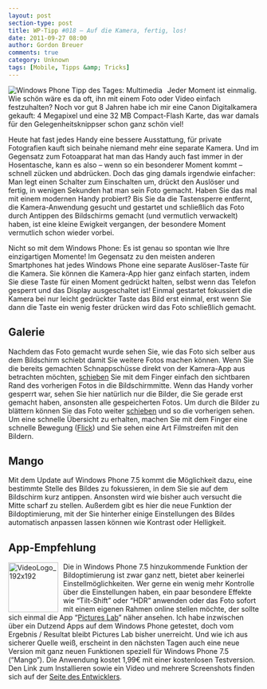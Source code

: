 ```yaml
---
layout: post
section-type: post
title: WP-Tipp #018 – Auf die Kamera, fertig, los!
date: 2011-09-27 08:00
author: Gordon Breuer
comments: true
category: Unknown
tags: [Mobile, Tipps &amp; Tricks]
---
```

<p><img style="margin: 0px 10px 0px 0px; display: inline; float: left" title="" alt="Windows Phone Tipp des Tages: Multimedia" align="left" src="http://anheledirwp.blob.core.windows.net/wordpress/2011/09/multimedia.png" /></p>  <p>Jeder Moment ist einmalig. Wie schön wäre es da oft, ihn mit einem Foto oder Video einfach festzuhalten? Noch vor gut 8 Jahren habe ich mir eine Canon Digitalkamera gekauft: 4 Megapixel und eine 32 MB Compact-Flash Karte, das war damals für den Gelegenheitsknippser schon ganz schön viel!</p>  <p>Heute hat fast jedes Handy eine bessere Ausstattung, für private Fotografien kauft sich beinahe niemand mehr eine separate Kamera. Und im Gegensatz zum Fotoapparat hat man das Handy auch fast immer in der Hosentasche, kann es also – wenn so ein besonderer Moment kommt – schnell zücken und abdrücken. Doch das ging damals irgendwie einfacher: Man legt einen Schalter zum Einschalten um, drückt den Auslöser und fertig, in wenigen Sekunden hat man sein Foto gemacht. Haben Sie das mal mit einem modernen Handy probiert? Bis Sie da die Tastensperre entfernt, die Kamera-Anwendung gesucht und gestartet und schließlich das Foto durch Antippen des Bildschirms gemacht (und vermutlich verwackelt) haben, ist eine kleine Ewigkeit vergangen, der besondere Moment vermutlich schon wieder vorbei.</p>  <p>Nicht so mit dem Windows Phone: Es ist genau so spontan wie Ihre einzigartigen Momente! Im Gegensatz zu den meisten anderen Smartphones hat jedes Windows Phone eine separate Auslöser-Taste für die Kamera. Sie können die Kamera-App hier ganz einfach starten, indem Sie diese Taste für einen Moment gedrückt halten, selbst wenn das Telefon gesperrt und das Display ausgeschaltet ist! Einmal gestartet fokussiert die Kamera bei nur leicht gedrückter Taste das Bild erst einmal, erst wenn Sie dann die Taste ein wenig fester drücken wird das Foto schließlich gemacht.</p>  <h2>Galerie</h2>  <p>Nachdem das Foto gemacht wurde sehen Sie, wie das Foto sich selber aus dem Bildschirm schiebt damit Sie weitere Fotos machen können. Wenn Sie die bereits gemachten Schnappschüsse direkt von der Kamera-App aus betrachten möchten, <a href="/post/2011/09/12/WP7-Tipp-007-%E2%80%93-Standard-Gesten.aspx">schieben</a> Sie mit dem Finger einfach den sichtbaren Rand des vorherigen Fotos in die Bildschirmmitte. Wenn das Handy vorher gesperrt war, sehen Sie hier natürlich nur die Bilder, die Sie gerade erst gemacht haben, ansonsten alle gespeicherten Fotos. Um durch die Bilder zu blättern können Sie das Foto weiter <a href="/post/2011/09/12/WP7-Tipp-007-%E2%80%93-Standard-Gesten.aspx">schieben</a> und so die vorherigen sehen. Um eine schnelle Übersicht zu erhalten, machen Sie mit dem Finger eine schnelle Bewegung (<a href="/post/2011/09/12/WP7-Tipp-007-%E2%80%93-Standard-Gesten.aspx">Flick</a>) und Sie sehen eine Art Filmstreifen mit den Bildern.</p>  <h2>Mango</h2>  <p>Mit dem Update auf Windows Phone 7.5 kommt die Möglichkeit dazu, eine bestimmte Stelle des Bildes zu fokussieren, in dem Sie sie auf dem Bildschirm kurz antippen. Ansonsten wird wie bisher auch versucht die Mitte scharf zu stellen. Außerdem gibt es hier die neue Funktion der Bildoptimierung, mit der Sie hinterher einige Einstellungen des Bildes automatisch anpassen lassen können wie Kontrast oder Helligkeit.</p>  <h2>App-Empfehlung</h2>  <p><a href="http://www.windowsphone.com/de-DE/apps/5db119bf-7ad5-df11-a844-00237de2db9e"><img style="background-image: none; border-bottom: 0px; border-left: 0px; margin: 0px 10px 0px 0px; padding-left: 0px; padding-right: 0px; display: inline; float: left; border-top: 0px; border-right: 0px; padding-top: 0px" title="VideoLogo_192x192" border="0" alt="VideoLogo_192x192" align="left" src="http://anheledirwp.blob.core.windows.net/wordpress/2011/09/VideoLogo_192x192.png" width="100" height="100" /></a>Die in Windows Phone 7.5 hinzukommende Funktion der Bildoptimierung ist zwar ganz nett, bietet aber keinerlei Einstellmöglichkeiten. Wer gerne ein wenig mehr Kontrolle über die Einstellungen haben, ein paar besondere Effekte wie “Tilt-Shift” oder “HDR” anwenden oder das Foto sofort mit einem eigenen Rahmen online stellen möchte, der sollte sich einmal die App “<a href="http://www.windowsphone.com/de-DE/apps/5db119bf-7ad5-df11-a844-00237de2db9e">Pictures Lab</a>” näher ansehen. Ich habe inzwischen über ein Dutzend Apps auf dem Windows Phone getestet, doch vom Ergebnis / Resultat bleibt Pictures Lab bisher unerreicht. Und wie ich aus sicherer Quelle weiß, erscheint in den nächsten Tagen auch eine neue Version mit ganz neuen Funktionen speziell für Windows Phone 7.5 (“Mango”). Die Anwendung kostet 1,99€ mit einer kostenlosen Testversion. Den Link zum Installieren sowie ein Video und mehrere Screenshots finden sich auf der <a href="http://kodierer.blogspot.com/2010/10/announcing-pictures-lab-for-windows.html">Seite des Entwicklers</a>.</p>

